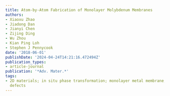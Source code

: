 ```yaml
---
title: Atom-by-Atom Fabrication of Monolayer Molybdenum Membranes
authors:
- Xiaoxu Zhao
- Jiadong Dan
- Jianyi Chen
- Zijing Ding
- Wu Zhou
- Kian Ping Loh
- Stephen J Pennycook
date: '2018-06-01'
publishDate: '2024-04-24T14:21:16.472494Z'
publication_types:
- article-journal
publication: '*Adv. Mater.*'
tags:
- 2D materials; in situ phase transformation; monolayer metal membrane; structural
  defects
---
```

